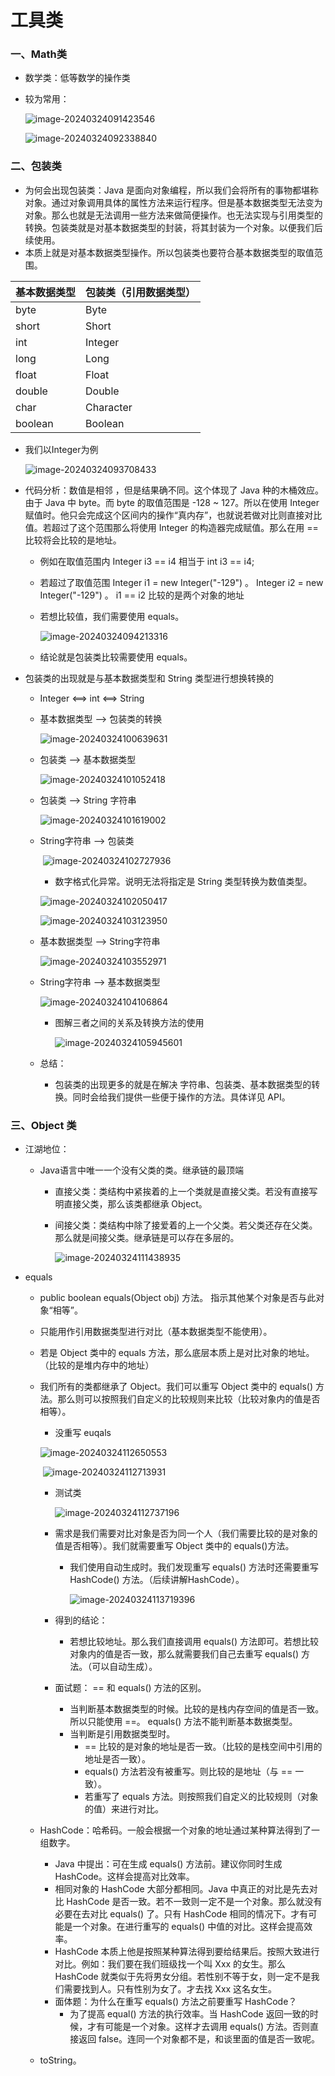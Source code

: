 # 											工具类

### 一、Math类

- 数学类：低等数学的操作类

- 较为常用：

  ![image-20240324091423546](img\image-20240324091423546.png)

  ![image-20240324092338840](img\image-20240324092338840.png)

### 二、包装类

- 为何会出现包装类：Java 是面向对象编程，所以我们会将所有的事物都堪称对象。通过对象调用具体的属性方法来运行程序。但是基本数据类型无法变为对象。那么也就是无法调用一些方法来做简便操作。也无法实现与引用类型的转换。包装类就是对基本数据类型的封装，将其封装为一个对象。以便我们后续使用。
- 本质上就是对基本数据类型操作。所以包装类也要符合基本数据类型的取值范围。

| 基本数据类型 | 包装类（引用数据类型） |
| ------------ | ---------------------- |
| byte         | Byte                   |
| short        | Short                  |
| int          | Integer                |
| long         | Long                   |
| float        | Float                  |
| double       | Double                 |
| char         | Character              |
| boolean      | Boolean                |

- 我们以Integer为例

  ![image-20240324093708433](img\image-20240324093708433.png)

- 代码分析：数值是相邻 ，但是结果确不同。这个体现了 Java 种的木桶效应。由于 Java 中 byte。而 byte 的取值范围是 -128 ~ 127。所以在使用 Integer 赋值时。他只会完成这个区间内的操作“真内存”，也就说若做对比则直接对比值。若超过了这个范围那么将使用 Integer 的构造器完成赋值。那么在用 == 比较将会比较的是地址。

  - 例如在取值范围内  Integer i3 == i4 相当于  int i3 == i4;

  - 若超过了取值范围  Integer i1 = new Integer("-129") 。 Integer i2 = new Integer("-129") 。   i1 == i2  比较的是两个对象的地址

  - 若想比较值，我们需要使用 equals。

    ![image-20240324094213316](img\image-20240324094213316.png)

  - 结论就是包装类比较需要使用 equals。

- 包装类的出现就是与基本数据类型和 String 类型进行想换转换的

  - Integer  <==>  int  <==>  String

  - 基本数据类型 --> 包装类的转换

    ![image-20240324100639631](img\image-20240324100639631.png)

  - 包装类 --> 基本数据类型

    ![image-20240324101052418](img\image-20240324101052418.png)

  - 包装类 --> String 字符串

    ![image-20240324101619002](img\image-20240324101619002.png)

  - String字符串 --> 包装类

    ​	![image-20240324102727936](img\image-20240324102727936.png)

    - 数字格式化异常。说明无法将指定是 String 类型转换为数值类型。

    ![image-20240324102050417](img\image-20240324102050417.png)

    ![image-20240324103123950](img\image-20240324103123950.png)

  - 基本数据类型  --> String字符串

    ![image-20240324103552971](img\image-20240324103552971.png)

  - String字符串 --> 基本数据类型

    ![image-20240324104106864](img\image-20240324104106864.png)

    - 图解三者之间的关系及转换方法的使用

      ![image-20240324105945601](img\image-20240324105945601.png)

  - 总结：

    - 包装类的出现更多的就是在解决 字符串、包装类、基本数据类型的转换。同时会给我们提供一些便于操作的方法。具体详见 API。

### 三、Object 类

- 江湖地位：

  - Java语言中唯一一个没有父类的类。继承链的最顶端

    - 直接父类：类结构中紧挨着的上一个类就是直接父类。若没有直接写明直接父类，那么该类都继承 Object。

    - 间接父类：类结构中除了接爱着的上一个父类。若父类还存在父类。那么就是间接父类。继承链是可以存在多层的。

      ![image-20240324111438935](img\image-20240324111438935.png)

- equals

  - public boolean equals(Object obj) 方法。 指示其他某个对象是否与此对象“相等”。

  - 只能用作引用数据类型进行对比（基本数据类型不能使用）。

  - 若是 Object 类中的 equals 方法，那么底层本质上是对比对象的地址。（比较的是堆内存中的地址）

  - 我们所有的类都继承了 Object。我们可以重写 Object 类中的 equals() 方法。那么则可以按照我们自定义的比较规则来比较（比较对象内的值是否相等）。

    - 没重写 euqals

    ![image-20240324112650553](img\image-20240324112650553.png)

    ​						![image-20240324112713931](img\image-20240324112713931.png)

    - 测试类

      ![image-20240324112737196](img\image-20240324112737196.png)

    - 需求是我们需要对比对象是否为同一个人（我们需要比较的是对象的值是否相等）。我们就需要重写 Object 类中的 equals()方法。

      - 我们使用自动生成时。我们发现重写 equals() 方法时还需要重写 HashCode() 方法。（后续讲解HashCode）。

        ![image-20240324113719396](img\image-20240324113719396.png)

    - 得到的结论：

      - 若想比较地址。那么我们直接调用 equals() 方法即可。若想比较对象内的值是否一致，那么就需要我们自己去重写 equals() 方法。（可以自动生成）。

    - 面试题： == 和 equals() 方法的区别。

      - 当判断基本数据类型的时候。比较的是栈内存空间的值是否一致。所以只能使用 ==。 equals() 方法不能判断基本数据类型。
      - 当判断是引用数据类型时。
        - == 比较的是对象的地址是否一致。（比较的是栈空间中引用的地址是否一致）。
        - equals() 方法若没有被重写。则比较的是地址（与 == 一致）。
        - 若重写了 equals 方法。则按照我们自定义的比较规则（对象的值）来进行对比。

  - HashCode：哈希码。一般会根据一个对象的地址通过某种算法得到了一组数字。

    - Java 中提出：可在生成 equals() 方法前。建议你同时生成 HashCode。这样会提高对比效率。
    - 相同对象的 HashCode 大部分都相同。Java 中真正的对比是先去对比 HashCode 是否一致。若不一致则一定不是一个对象。那么就没有必要在去对比 equals() 了。只有 HashCode 相同的情况下。才有可能是一个对象。在进行重写的 equals() 中值的对比。这样会提高效率。
    - HashCode 本质上他是按照某种算法得到要给结果后。按照大致进行对比。例如：我们要在我们班级找一个叫 Xxx 的女生。那么 HashCode 就类似于先将男女分组。若性别不等于女，则一定不是我们需要找到人。只有性别为女了。才去找 Xxx 这名女生。
    - 面体题：为什么在重写 equals() 方法之前要重写 HashCode？
      - 为了提高 equal() 方法的执行效率。当 HashCode 返回一致的时候，才有可能是一个对象。这样才去调用 equals() 方法。否则直接返回 false。连同一个对象都不是，和谈里面的值是否一致呢。

  - toString。
